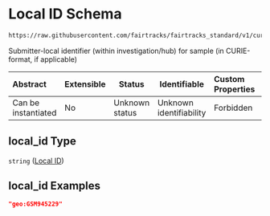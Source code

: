 # Local ID Schema

```txt
https://raw.githubusercontent.com/fairtracks/fairtracks_standard/v1/current/json/schema/fairtracks_sample.schema.json#/properties/local_id
```

Submitter-local identifier (within investigation/hub) for sample (in CURIE-format, if applicable)


| Abstract            | Extensible | Status         | Identifiable            | Custom Properties | Additional Properties | Access Restrictions | Defined In                                                                                             |
| :------------------ | ---------- | -------------- | ----------------------- | :---------------- | --------------------- | ------------------- | ------------------------------------------------------------------------------------------------------ |
| Can be instantiated | No         | Unknown status | Unknown identifiability | Forbidden         | Allowed               | none                | [fairtracks_sample.schema.json\*](../json/schema/fairtracks_sample.schema.json "open original schema") |

## local_id Type

`string` ([Local ID](fairtracks_sample-properties-local-id.md))

## local_id Examples

```json
"geo:GSM945229"
```
